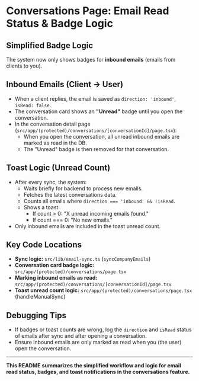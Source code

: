 # Conversations Page: Email Read Status & Badge Logic

## Simplified Badge Logic

The system now only shows badges for **inbound emails** (emails from clients to you).

## Inbound Emails (Client → User)

- When a client replies, the email is saved as `direction: 'inbound'`, `isRead: false`.
- The conversation card shows an **"Unread"** badge until you open the conversation.
- In the conversation detail page (`src/app/(protected)/conversations/[conversationId]/page.tsx`):
  - When you open the conversation, all unread inbound emails are marked as read in the DB.
  - The "Unread" badge is then removed for that conversation.

## Toast Logic (Unread Count)

- After every sync, the system:
  - Waits briefly for backend to process new emails.
  - Fetches the latest conversations data.
  - Counts all emails where `direction === 'inbound' && !isRead`.
  - Shows a toast:
    - If count > 0: "X unread incoming emails found."
    - If count === 0: "No new emails."
- Only inbound emails are included in the toast unread count.

## Key Code Locations

- **Sync logic:** `src/lib/email-sync.ts` (`syncCompanyEmails`)
- **Conversation card badge logic:** `src/app/(protected)/conversations/page.tsx`
- **Marking inbound emails as read:** `src/app/(protected)/conversations/[conversationId]/page.tsx`
- **Toast unread count logic:** `src/app/(protected)/conversations/page.tsx` (handleManualSync)

## Debugging Tips

- If badges or toast counts are wrong, log the `direction` and `isRead` status of emails after sync and after opening a conversation.
- Ensure inbound emails are only marked as read when you (the user) open the conversation.

---

**This README summarizes the simplified workflow and logic for email read status, badges, and toast notifications in the conversations feature.**
